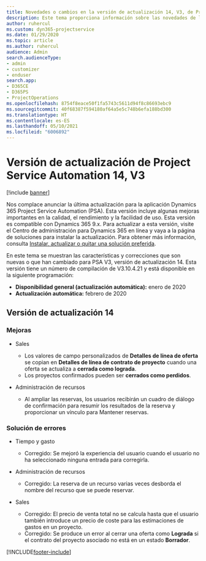 ```yaml
---
title: Novedades o cambios en la versión de actualización 14, V3, de Project Service Automation
description: Este tema proporciona información sobre las novedades de la versión de actualización 14 de Project Service Automation, V3.
author: ruhercul
ms.custom: dyn365-projectservice
ms.date: 01/29/2020
ms.topic: article
ms.author: ruhercul
audience: Admin
search.audienceType:
- admin
- customizer
- enduser
search.app:
- D365CE
- D365PS
- ProjectOperations
ms.openlocfilehash: 8754f8eace50f1fa5743c5611d94f8c86693ebc9
ms.sourcegitcommit: 40f68387f594180af64a5e5c748b6efa188bd300
ms.translationtype: HT
ms.contentlocale: es-ES
ms.lasthandoff: 05/10/2021
ms.locfileid: "6006892"
---
```

# <a name="project-service-automation-update-release-14-v3"></a>Versión de actualización de Project Service Automation 14, V3

[!include [banner](../includes/psa-now-project-operations.md)]

Nos complace anunciar la última actualización para la aplicación Dynamics 365 Project Service Automation (PSA). Esta versión incluye algunas mejoras importantes en la calidad, el rendimiento y la facilidad de uso. Esta versión es compatible con Dynamics 365 9.x. Para actualizar a esta versión, visite el Centro de administración para Dynamics 365 en línea y vaya a la página de soluciones para instalar la actualización. Para obtener más información, consulta [Instalar, actualizar o quitar una solución preferida](/power-platform/admin/install-remove-preferred-solution).

En este tema se muestran las características y correcciones que son nuevas o que han cambiado para PSA V3, versión de actualización 14. Esta versión tiene un número de compilación de V3.10.4.21 y está disponible en la siguiente programación:

- **Disponibilidad general (actualización automática):** enero de 2020
- **Actualización automática:** febrero de 2020

## <a name="update-release-14"></a>Versión de actualización 14

### <a name="enhancements"></a>Mejoras

- Sales

     - Los valores de campo personalizados de **Detalles de línea de oferta** se copian en **Detalles de línea de contrato de proyecto** cuando una oferta se actualiza a **cerrada como lograda**.
     - Los proyectos confirmados pueden ser **cerrados como perdidos**.

- Administración de recursos

     - Al ampliar las reservas, los usuarios recibirán un cuadro de diálogo de confirmación para resumir los resultados de la reserva y proporcionar un vínculo para Mantener reservas.


### <a name="bug-fixes"></a>Solución de errores

- Tiempo y gasto

     - Corregido: Se mejoró la experiencia del usuario cuando el usuario no ha seleccionado ninguna entrada para corregirla.

- Administración de recursos

     - Corregido: La reserva de un recurso varias veces desborda el nombre del recurso que se puede reservar.

- Sales

     - Corregido: El precio de venta total no se calcula hasta que el usuario también introduce un precio de coste para las estimaciones de gastos en un proyecto.
     - Corregido: Se produce un error al cerrar una oferta como **Lograda** si el contrato del proyecto asociado no está en un estado **Borrador**.



[!INCLUDE[footer-include](../includes/footer-banner.md)]